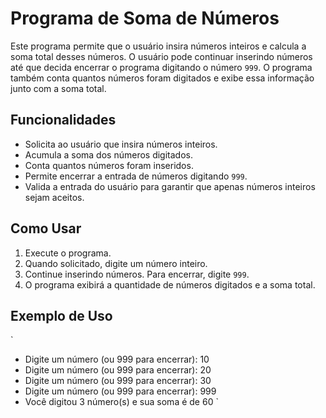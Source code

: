 # Programa de Soma de Números

Este programa permite que o usuário insira números inteiros e calcula a soma total desses números. O usuário pode continuar inserindo números até que decida encerrar o programa digitando o número `999`. O programa também conta quantos números foram digitados e exibe essa informação junto com a soma total.

## Funcionalidades

- Solicita ao usuário que insira números inteiros.
- Acumula a soma dos números digitados.
- Conta quantos números foram inseridos.
- Permite encerrar a entrada de números digitando `999`.
- Valida a entrada do usuário para garantir que apenas números inteiros sejam aceitos.

## Como Usar

1. Execute o programa.
2. Quando solicitado, digite um número inteiro.
3. Continue inserindo números. Para encerrar, digite `999`.
4. O programa exibirá a quantidade de números digitados e a soma total.

## Exemplo de Uso
`
- Digite um número (ou 999 para encerrar): 10
- Digite um número (ou 999 para encerrar): 20
- Digite um número (ou 999 para encerrar): 30
- Digite um número (ou 999 para encerrar): 999
- Você digitou 3 número(s) e sua soma é de 60
`

